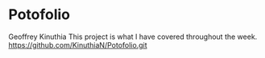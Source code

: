 # Potofolio
Geoffrey Kinuthia
This project is what I have covered throughout the week.
https://github.com/KinuthiaN/Potofolio.git
